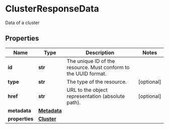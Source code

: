 # ClusterResponseData

Data of a cluster
## Properties
| Name | Type | Description | Notes |
| ------------ | ------------- | ------------- | ------------- |
| **id** | **str** | The unique ID of the resource. Must conform to the UUID format.  |  |
| **type** | **str** | The type of the resource. | [optional]  |
| **href** | **str** | URL to the object representation (absolute path). | [optional]  |
| **metadata** | [**Metadata**](Metadata.md) |  |  |
| **properties** | [**Cluster**](Cluster.md) |  |  |


